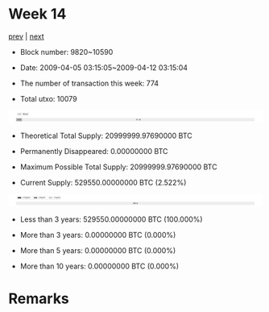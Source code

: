 # Week 14

[prev](week0013.md) | [next](week0015.md)

- Block number: 9820~10590

- Date: 2009-04-05 03:15:05~2009-04-12 03:15:04

- The number of transaction this week: 774

- Total utxo: 10079

![](../images/mined_week0014.png)

- Theoretical Total Supply: 20999999.97690000 BTC

- Permanently Disappeared: 0.00000000 BTC

- Maximum Possible Total Supply: 20999999.97690000 BTC

- Current Supply: 529550.00000000 BTC (2.522%)

![](../images/year_week0014.png)


- Less than 3 years: 529550.00000000 BTC (100.000%)

- More than 3 years: 0.00000000 BTC (0.000%)

- More than 5 years: 0.00000000 BTC (0.000%)

- More than 10 years: 0.00000000 BTC (0.000%)

# Remarks


